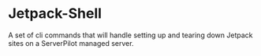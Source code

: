 # Jetpack-Shell
A set of cli commands that will handle setting up and tearing down Jetpack sites on a ServerPilot managed server.
